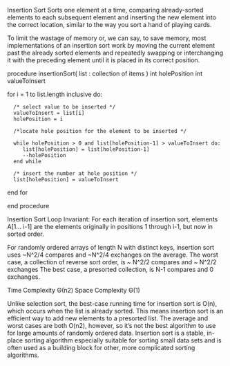 Insertion Sort
Sorts one element at a time, comparing already-sorted elements to each subsequent element and inserting the new element into the correct location, similar to the way you sort a hand of playing cards.

To limit the wastage of memory or, we can say,
to save memory, most implementations of an insertion sort work by moving
the current element past the already sorted elements and repeatedly swapping or interchanging it with the preceding element until it is placed in its
correct position.


procedure insertionSort( list : collection of items )
   int holePosition
   int valueToInsert

   for i = 1 to list.length inclusive do:

      /* select value to be inserted */
      valueToInsert = list[i]
      holePosition = i

      /*locate hole position for the element to be inserted */

      while holePosition > 0 and list[holePosition-1] > valueToInsert do:
         list[holePosition] = list[holePosition-1]
         --holePosition
      end while

      /* insert the number at hole position */
      list[holePosition] = valueToInsert

   end for

end procedure



Insertion Sort Loop Invariant:
For each iteration of insertion sort, elements A[1... i-1] are  the elements originally in positions 1 through i-1, but now in sorted order.

For randomly ordered arrays of length N with distinct keys, insertion sort uses ~N^2/4 compares and ~N^2/4 exchanges on the average.
The worst case, a collection of reverse sort order, is ~ N^2/2 compares and ~ N^2/2 exchanges
The best case, a presorted collection, is N-1 compares and 0 exchanges.

Time Complexity Θ(n2)
Space Complexity Θ(1)

Unlike selection sort, the best-case running time for insertion sort is O(n), which occurs when the list is already sorted. This means insertion sort is an efficient way to add new elements to a presorted list. The average and worst cases are both O(n2), however, so it’s not the best algorithm to use for large amounts of randomly ordered data. Insertion sort is a stable, in-place sorting algorithm especially suitable for sorting small data sets and is often used as a building block for other, more complicated sorting algorithms.
